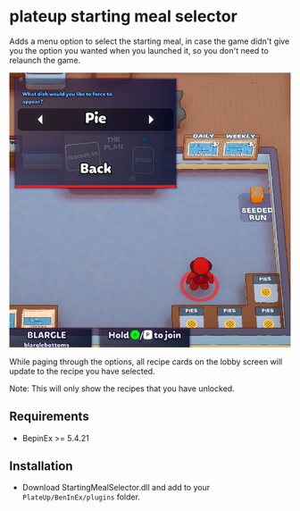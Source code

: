 # plateup starting meal selector

Adds a menu option to select the starting meal, in case the game didn't give you the option you wanted when you launched it, so you don't need to relaunch the game.

![Preview](./img/preview.png)

While paging through the options, all recipe cards on the lobby screen will update to the recipe you have selected.

Note:  This will only show the recipes that you have unlocked.

## Requirements

* BepinEx >= 5.4.21

## Installation

* Download StartingMealSelector.dll and add to your `PlateUp/BenInEx/plugins` folder.
